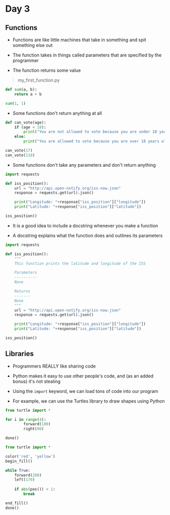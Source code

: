 # Day 3

## Functions

- Functions are like little machines that take in something and spit something else out

- The function takes in things called parameters that are specified by the programmer

- The function returns some value 

> my_first_function.py
```python
def sum(a, b):
    return a + b

sum(1, 1)
```

- Some functions don't return anything at all

```python
def can_vote(age):
    if (age < 18):
        print("You are not allowed to vote because you are under 18 years old")
    else:
        print("You are allowed to vote because you are over 18 years old")

can_vote(17)
can_vote(110)
```

- Some functions don't take any parameters and don't return anything

```python
import requests

def iss_position():
    url = "http://api.open-notify.org/iss-now.json"
    response = requests.get(url).json()

    print("Longitude: "+response["iss_position"]["longitude"])
    print("Latitude: "+response["iss_position"]["latitude"])

iss_position()
```

- It is a good idea to include a docstring whenever you make a function

- A docstring explains what the function does and outlines its parameters

```python
import requests

def iss_position():
    """
    This function prints the latitude and longitude of the ISS

    Parameters
    ----------
    None

    Returns
    -------
    None
    """
    url = "http://api.open-notify.org/iss-now.json"
    response = requests.get(url).json()

    print("Longitude: "+response["iss_position"]["longitude"])
    print("Latitude: "+response["iss_position"]["latitude"])

iss_position()
```

## Libraries

- Programmers REALLY like sharing code
- Python makes it easy to use other people's code, and (as an added bonus) it's not stealing 
- Using the `import` keyword, we can load tons of code into our program

- For example, we can use the Turtles library to draw shapes using Python

```python
from turtle import *

for i in range(4):
        forward(100)
        right(90)

done()
```

```python
from turtle import *

color('red', 'yellow')
begin_fill()

while True:
    forward(200)
    left(170)
    
    if abs(pos()) < 1:
        break

end_fill()
done()
```
